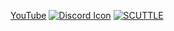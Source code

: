 [YouTube](https://www.youtube.com/@davidmalawey ":class=button-rounded")
[![Discord Icon](https://icongr.am/simple/discord.svg?size=48&color=0A6ECC)](https://discord.gg/Ga3A3csy)
[![SCUTTLE](/_sidebar.mdimages/scuttle-navbaricon.png)](https://www.scuttlerobot.org/)
